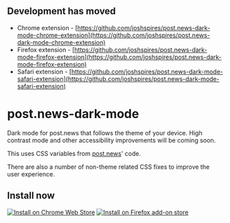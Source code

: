 ## Development has moved
- Chrome extension - [https://github.com/joshspires/post.news-dark-mode-chrome-extension](https://github.com/joshspires/post.news-dark-mode-chrome-extension)
- Firefox extension - [https://github.com/joshspires/post.news-dark-mode-firefox-extension](https://github.com/joshspires/post.news-dark-mode-firefox-extension)
- Safari extension - [https://github.com/joshspires/post.news-dark-mode-safari-extension](https://github.com/joshspires/post.news-dark-mode-safari-extension)


# post.news-dark-mode
Dark mode for post.news that follows the theme of your device. High contrast mode and other accessibility improvements will be coming soon.

This uses CSS variables from [post.news](post.news)' code.

There are also a number of non-theme related CSS fixes to improve the user experience.
## Install now
[![Install on Chrome Web Store](https://storage.googleapis.com/web-dev-uploads/image/WlD8wC6g8khYWPJUsQceQkhXSlv1/UV4C4ybeBTsZt43U4xis.png)](https://chrome.google.com/webstore/detail/post-dark-mode/picbdkedfgbfoeknlglflddhgmmchomm)
[![Install on Firefox add-on store](https://blog.mozilla.org/addons/files/2015/11/get-the-addon.png)](https://addons.mozilla.org/en-US/firefox/addon/post-dark-mode/)
